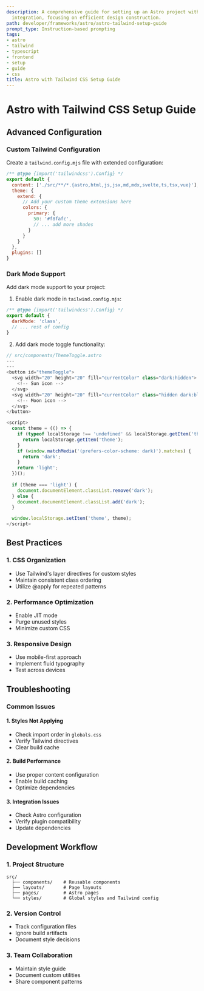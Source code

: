 ```yaml
---
description: A comprehensive guide for setting up an Astro project with Tailwind CSS
  integration, focusing on efficient design construction.
path: developer/frameworks/astro/astro-tailwind-setup-guide
prompt_type: Instruction-based prompting
tags:
- astro
- tailwind
- typescript
- frontend
- setup
- guide
- css
title: Astro with Tailwind CSS Setup Guide
---
```


# Astro with Tailwind CSS Setup Guide

## Advanced Configuration

### Custom Tailwind Configuration
Create a `tailwind.config.mjs` file with extended configuration:

```javascript
/** @type {import('tailwindcss').Config} */
export default {
  content: ['./src/**/*.{astro,html,js,jsx,md,mdx,svelte,ts,tsx,vue}'],
  theme: {
    extend: {
      // Add your custom theme extensions here
      colors: {
        primary: {
          50: '#f8fafc',
          // ... add more shades
        }
      }
    }
  },
  plugins: []
}
```

### Dark Mode Support
Add dark mode support to your project:

1. Enable dark mode in `tailwind.config.mjs`:
```javascript
/** @type {import('tailwindcss').Config} */
export default {
  darkMode: 'class',
  // ... rest of config
}
```

2. Add dark mode toggle functionality:
```typescript
// src/components/ThemeToggle.astro
---
---
<button id="themeToggle">
  <svg width="20" height="20" fill="currentColor" class="dark:hidden">
    <!-- Sun icon -->
  </svg>
  <svg width="20" height="20" fill="currentColor" class="hidden dark:block">
    <!-- Moon icon -->
  </svg>
</button>

<script>
  const theme = (() => {
    if (typeof localStorage !== 'undefined' && localStorage.getItem('theme')) {
      return localStorage.getItem('theme');
    }
    if (window.matchMedia('(prefers-color-scheme: dark)').matches) {
      return 'dark';
    }
    return 'light';
  })();
      
  if (theme === 'light') {
    document.documentElement.classList.remove('dark');
  } else {
    document.documentElement.classList.add('dark');
  }

  window.localStorage.setItem('theme', theme);
</script>
```

## Best Practices

### 1. CSS Organization
- Use Tailwind's layer directives for custom styles
- Maintain consistent class ordering
- Utilize @apply for repeated patterns

### 2. Performance Optimization
- Enable JIT mode
- Purge unused styles
- Minimize custom CSS

### 3. Responsive Design
- Use mobile-first approach
- Implement fluid typography
- Test across devices

## Troubleshooting

### Common Issues

#### 1. Styles Not Applying
- Check import order in `globals.css`
- Verify Tailwind directives
- Clear build cache

#### 2. Build Performance
- Use proper content configuration
- Enable build caching
- Optimize dependencies

#### 3. Integration Issues
- Check Astro configuration
- Verify plugin compatibility
- Update dependencies

## Development Workflow

### 1. Project Structure
```
src/
  ├── components/    # Reusable components
  ├── layouts/       # Page layouts
  ├── pages/         # Astro pages
  └── styles/        # Global styles and Tailwind config
```

### 2. Version Control
- Track configuration files
- Ignore build artifacts
- Document style decisions

### 3. Team Collaboration
- Maintain style guide
- Document custom utilities
- Share component patterns 